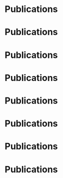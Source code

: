 # Publications
# Publications
# Publications
# Publications
# Publications
# Publications
# Publications
# Publications
